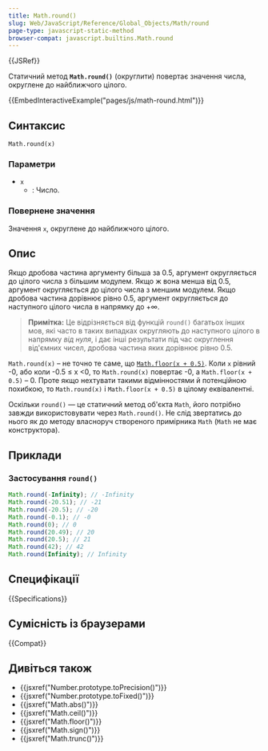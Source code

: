 ```yaml
---
title: Math.round()
slug: Web/JavaScript/Reference/Global_Objects/Math/round
page-type: javascript-static-method
browser-compat: javascript.builtins.Math.round
---
```


{{JSRef}}

Статичний метод **`Math.round()`** (округлити) повертає значення числа, округлене до найближчого цілого.

{{EmbedInteractiveExample("pages/js/math-round.html")}}

## Синтаксис

```js-nolint
Math.round(x)
```

### Параметри

- `x`
  - : Число.

### Повернене значення

Значення `x`, округлене до найближчого цілого.

## Опис

Якщо дробова частина аргументу більша за 0.5, аргумент округляється до цілого числа з більшим модулем. Якщо ж вона менша від 0.5, аргумент округляється до цілого числа з меншим модулем. Якщо дробова частина дорівнює рівно 0.5, аргумент округляється до наступного цілого числа в напрямку до +∞.

> **Примітка:** Це відрізняється від функцій `round()` багатьох інших мов, які часто в таких випадках округляють до наступного цілого в напрямку _від нуля_, і дає інші результати під час округлення від'ємних чисел, дробова частина яких дорівнює рівно 0.5.

`Math.round(x)` – не точно те саме, що [`Math.floor(x + 0.5)`](/uk/docs/Web/JavaScript/Reference/Global_Objects/Math/floor). Коли `x` рівний -0, або коли -0.5 ≤ x <0, то `Math.round(x)` повертає -0, а `Math.floor(x + 0.5)` – 0. Проте якщо нехтувати такими відмінностями й потенційною похибкою, то `Math.round(x)` і `Math.floor(x + 0.5)` в цілому еквівалентні.

Оскільки `round()` — це статичний метод об'єкта `Math`, його потрібно завжди використовувати через `Math.round()`. Не слід звертатись до нього як до методу власноруч створеного примірника `Math` (`Math` не має конструктора).

## Приклади

### Застосування `round()`

```js
Math.round(-Infinity); // -Infinity
Math.round(-20.51); // -21
Math.round(-20.5); // -20
Math.round(-0.1); // -0
Math.round(0); // 0
Math.round(20.49); // 20
Math.round(20.5); // 21
Math.round(42); // 42
Math.round(Infinity); // Infinity
```

## Специфікації

{{Specifications}}

## Сумісність із браузерами

{{Compat}}

## Дивіться також

- {{jsxref("Number.prototype.toPrecision()")}}
- {{jsxref("Number.prototype.toFixed()")}}
- {{jsxref("Math.abs()")}}
- {{jsxref("Math.ceil()")}}
- {{jsxref("Math.floor()")}}
- {{jsxref("Math.sign()")}}
- {{jsxref("Math.trunc()")}}

